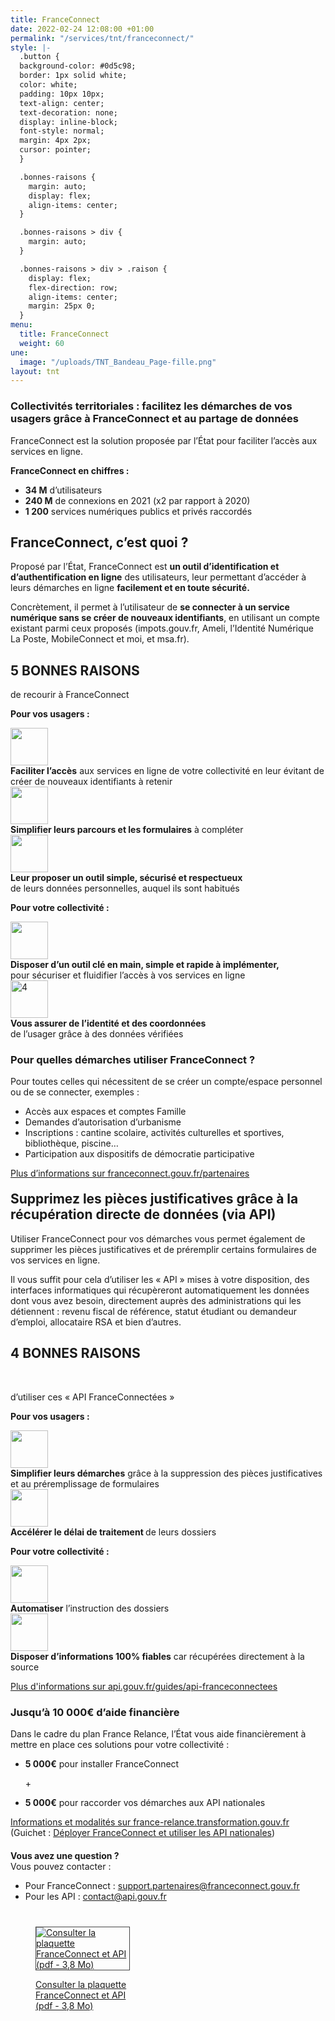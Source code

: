 ```yaml
---
title: FranceConnect
date: 2022-02-24 12:08:00 +01:00
permalink: "/services/tnt/franceconnect/"
style: |-
  .button {
  background-color: #0d5c98;
  border: 1px solid white;
  color: white;
  padding: 10px 10px;
  text-align: center;
  text-decoration: none;
  display: inline-block;
  font-style: normal;
  margin: 4px 2px;
  cursor: pointer;
  }

  .bonnes-raisons {
    margin: auto;
    display: flex;
    align-items: center;
  }

  .bonnes-raisons > div {
    margin: auto;
  }

  .bonnes-raisons > div > .raison {
    display: flex;
    flex-direction: row;
    align-items: center;
    margin: 25px 0;
  }
menu:
  title: FranceConnect
  weight: 60
une:
  image: "/uploads/TNT_Bandeau_Page-fille.png"
layout: tnt
---
```


### Collectivités territoriales : facilitez les démarches de vos usagers grâce à FranceConnect et au partage de données

FranceConnect est la solution proposée par l’État pour faciliter l’accès aux services en ligne. 

**FranceConnect en chiffres :**
* **34 M** d’utilisateurs 
* **240 M** de connexions en 2021 (x2 par rapport à 2020)
* **1 200** services numériques publics et privés raccordés

## FranceConnect, c’est quoi ?

Proposé par l’État, FranceConnect est **un outil d’identification et d’authentification en ligne** des utilisateurs, leur permettant d’accéder à leurs démarches en ligne **facilement et en toute sécurité.**

Concrètement, il permet à l’utilisateur de **se connecter à un service numérique sans se créer de nouveaux identifiants**, en utilisant un compte existant parmi ceux proposés (impots.gouv.fr, Ameli, l’Identité Numérique La Poste, MobileConnect et moi, et msa.fr). 


<h2 class="text-center margin-bottom-0 margin-top-3"><span style="text-transform:uppercase;">5 bonnes raisons</span></h2>
<p style="text-center">de recourir à FranceConnect</p>

<div class="bonnes-raisons">
    <div >
<p><b>Pour vos usagers :</b></p>
      <div class="raison">
        <img src="/uploads/Faciliter_lacces.svg" alt="" width="60" align="middle">
        <div>
          <strong>Faciliter l’accès</strong> aux services en ligne de votre collectivité en leur évitant de créer de nouveaux identifiants à retenir
        </div>
      </div>
      <div class="raison">
        <img src="uploads/Simplifier.svg" alt="" width="60" align="middle" />
        <div>
            <strong>Simplifier leurs parcours et les formulaires</strong> à compléter
        </div>
      </div>
      <div class="raison">
        <img src="/uploads/Outil_securiser.svg" alt="" width="60" align="middle" />
        <div>
            <strong>Leur proposer un outil simple, sécurisé et respectueux</strong><br> de leurs données personnelles, auquel ils sont habitués
        </div>
      </div>
<p><b>Pour votre collectivité :</b></p>
      <div class="raison">
        <img src="/uploads/Outil_cle.svg" alt="" width="60" align="middle" />
        <div>
            <strong>Disposer d’un outil clé en main, simple et rapide à implémenter, </strong> <br>pour sécuriser et fluidifier l’accès à vos services en ligne
        </div>
      </div>
      <div class="raison">
        <img src="/uploads/Assurer_identite.svg" alt="4" width="60" align="middle" />
        <div>
            <strong>Vous assurer de l’identité et des coordonnées</strong> <br>de l’usager grâce à des données vérifiées
        </div>
      </div>
    </div>
</div>


<h3>Pour quelles démarches utiliser FranceConnect ?</h3>

<p>Pour toutes celles qui nécessitent de se créer un compte/espace personnel ou de se connecter, exemples :
<ul><li>Accès aux espaces et comptes Famille</li>
<li>Demandes d’autorisation d’urbanisme</li>
<li>Inscriptions : cantine scolaire, activités culturelles et sportives, bibliothèque, piscine…</li>
<li>Participation aux dispositifs de démocratie participative</li></ul></p>  

<div class="lien-important"><p><a href="https://franceconnect.gouv.fr/partenaires" alt="Plus d’informations sur franceconnect.gouv.fr/partenaires - Lien externe">Plus d’informations sur franceconnect.gouv.fr/partenaires</a></p></div>

<h2 style="margin-top: 20px">Supprimez les pièces justificatives grâce à la récupération directe de données (via API)</h2>

<p>Utiliser FranceConnect pour vos démarches vous permet également de supprimer les pièces justificatives et de préremplir certains formulaires de vos services en ligne.</p>

<p>Il vous suffit pour cela d’utiliser les « API » mises à votre disposition, des interfaces informatiques qui récupèreront automatiquement les données dont vous avez besoin, directement auprès des administrations qui les détiennent : revenu fiscal de référence, statut étudiant ou demandeur d’emploi, allocataire RSA et bien d’autres.</p> 


<h2 class="text-center margin-bottom-0 margin-top-3"><span style="text-transform:uppercase;">4 bonnes raisons</span></h2>
<br><p style="text-center">d’utiliser ces « API FranceConnectées »</p>

<div class="bonnes-raisons">
    <div >
<p><b>Pour vos usagers :</b></p>
      <div class="raison">
        <img src="/uploads/Simplifier_demarches.svg" alt="" width="60" align="middle">
        <div>
          <strong>Simplifier leurs démarches</strong> grâce à la suppression des pièces justificatives et au préremplissage de formulaires
        </div>
      </div>
      <div class="raison">
        <img src="/uploads/Accelerer_delais.svg" alt="" width="60" align="middle" />
        <div>
            <strong>Accélérer le délai de traitement </strong>de leurs dossiers
        </div>
      </div>
<p><b>Pour votre collectivité :</b></p>
      <div class="raison">
        <img src="/uploads/Automatiser.svg" alt="" width="60" align="middle" />
        <div>
            <strong>Automatiser</strong> l’instruction des dossiers 
        </div>
      </div>
      <div class="raison">
        <img src="/uploads/Disposer_dinformations.svg" alt="" width="60" align="middle" />
        <div>
            <strong> Disposer d’informations 100% fiables</strong> car récupérées directement à la source
        </div>
      </div>
    </div>

<div class="lien-important"><p><a href="https://api.gouv.fr/guides/api-franceconnectees" alt="Plus d'informations sur api.gouv.fr/guides/api-franceconnectees - Lien externe">Plus d'informations sur api.gouv.fr/guides/api-franceconnectees</a></p></div>

<h3>Jusqu’à 10 000€ d’aide financière</h3>

<p>Dans le cadre du plan France Relance, l’État vous aide financièrement à mettre en place ces solutions pour votre collectivité :</p>
<ul><li><b>5 000€</b> pour installer FranceConnect</li> 
<p>+</p>
<li><b>5 000€</b> pour raccorder vos démarches aux API nationales</li></ul> 

<div class="lien-important"><p><a href="https://france-relance.transformation.gouv.fr/fonds-collectivites">Informations et modalités sur france-relance.transformation.gouv.fr</a> <br>(Guichet : <a href="https://france-relance.transformation.gouv.fr/e13a-deployer-franceconnect-et-utiliser-les-api-na/">Déployer FranceConnect et utiliser les API nationales</a>)</p></div>

<div class="encadre noir" style="margin-bottom:40px"><p style="margin-top: 20px; margin-bottom: 10px;"><strong>Vous avez une question ?</strong>
<br>Vous pouvez contacter :
<br><ul><li>Pour FranceConnect : <a href="mailto:support.partenaires@franceconnect.gouv.fr">support.partenaires@franceconnect.gouv.fr</a></li>
<li>Pour les API : <a href="mailto:contact@api.gouv.fr">contact@api.gouv.fr</a></li></ul>
</div>

<p class="text-center"><figure class='image-center' style='width: 30%;'><a href="/uploads/2022_02_24_Plaquette_FranceConnect-et-API_BAT.PDF"><img alt="Consulter la plaquette FranceConnect et API (pdf - 3,8 Mo)" src="/uploads/CapturePlaquetteFCTNT.PNG"
style="border:solid 1px #464646"></a></p>

<div class="lien-important" style="margin-bottom:30px"> <p><a href="/uploads/2022_02_24_Plaquette_FranceConnect-et-API_BAT.PDF">Consulter la plaquette FranceConnect et API (pdf - 3,8 Mo)</a></p> </div>
